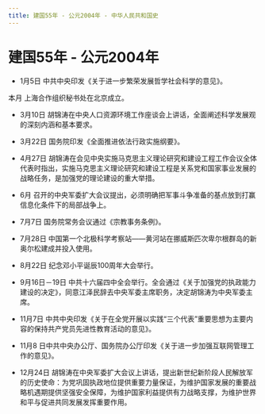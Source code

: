 ```yaml
---
title: 建国55年 - 公元2004年 - 中华人民共和国史
---
```


# 建国55年 - 公元2004年

+ 1月5日 中共中央印发《关于进一步繁荣发展哲学社会科学的意见》。

本月 上海合作组织秘书处在北京成立。

+ 3月10日 胡锦涛在中央人口资源环境工作座谈会上讲话，全面阐述科学发展观的深刻内涵和基本要求。

+ 3月22日 国务院印发《全面推进依法行政实施纲要》。

+ 4月27日 胡锦涛在会见中央实施马克思主义理论研究和建设工程工作会议全体代表时指出，实施马克思主义理论研究和建设工程是关系党和国家事业发展的战略任务，是加强党的理论建设的重大举措。

+ 6月 召开的中央军委扩大会议提出，必须明确把军事斗争准备的基点放到打赢信息化条件下的局部战争上。

+ 7月7日 国务院常务会议通过《宗教事务条例》。

+ 7月28日 中国第一个北极科学考察站——黄河站在挪威斯匹次卑尔根群岛的新奥尔松建成并投入使用。

+ 8月22日 纪念邓小平诞辰100周年大会举行。

+ 9月16日－19日 中共十六届四中全会举行。全会通过《关于加强党的执政能力建设的决定》，同意江泽民辞去中央军委主席职务，决定胡锦涛为中央军委主席。

+ 11月7日 中共中央印发《关于在全党开展以实践“三个代表”重要思想为主要内容的保持共产党员先进性教育活动的意见》。

+ 11月8 日中共中央办公厅、国务院办公厅印发《关于进一步加强互联网管理工作的意见》。

+ 12月24日 胡锦涛在中央军委扩大会议上讲话，提出新世纪新阶段人民解放军的历史使命：为党巩固执政地位提供重要力量保证，为维护国家发展的重要战略机遇期提供坚强安全保障，为维护国家利益提供有力战略支撑，为维护世界和平与促进共同发展发挥重要作用。
